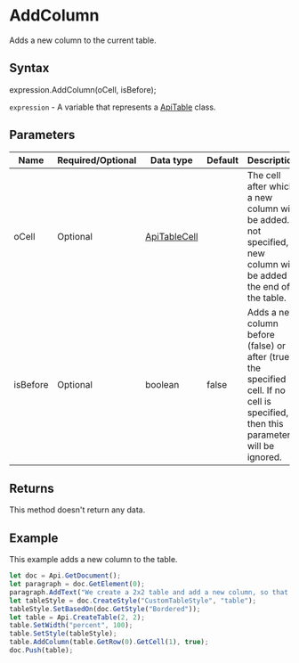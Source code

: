 # AddColumn

Adds a new column to the current table.

## Syntax

expression.AddColumn(oCell, isBefore);

`expression` - A variable that represents a [ApiTable](../ApiTable.md) class.

## Parameters

| **Name** | **Required/Optional** | **Data type** | **Default** | **Description** |
| ------------- | ------------- | ------------- | ------------- | ------------- |
| oCell | Optional | [ApiTableCell](../../ApiTableCell/ApiTableCell.md) |  | The cell after which a new column will be added. If not specified, a new column will be added at the end of the table. |
| isBefore | Optional | boolean | false | Adds a new column before (false) or after (true) the specified cell. If no cell is specified, then this parameter will be ignored. |

## Returns

This method doesn't return any data.

## Example

This example adds a new column to the table.

```javascript
let doc = Api.GetDocument();
let paragraph = doc.GetElement(0);
paragraph.AddText("We create a 2x2 table and add a new column, so that it becomes 3x2:");
let tableStyle = doc.CreateStyle("CustomTableStyle", "table");
tableStyle.SetBasedOn(doc.GetStyle("Bordered"));
let table = Api.CreateTable(2, 2);
table.SetWidth("percent", 100);
table.SetStyle(tableStyle);
table.AddColumn(table.GetRow(0).GetCell(1), true);
doc.Push(table);
```
